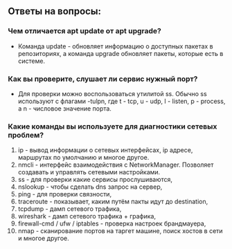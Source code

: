 ## Ответы на вопросы:
### Чем отличается apt update от apt upgrade?
- Команда update - обновляет информацию о доступных пакетах в репозиториях, а команда upgrade обновляет пакеты, которые есть в системе.

### Как вы проверите, слушает ли сервис нужный порт?
- Для проверки можно воспользоваться утилитой ss. Обычно ss используют с флагами -tulpn, где t - tcp, u - udp, l - listen, p - process, а n - числовое значение порта.

### Какие команды вы используете для диагностики сетевых проблем?
1. ip - вывод информации о сетевых интерфейсах, ip адресе, маршрутах по умолчанию и многое другое.
2. nmcli - интерфейс взаимодействия с NetworkManager. Позволяет создавать и управлять сетевыми настройками.
3. ss - для проверки какие сервисы прослушиваются,
4. nslookup - чтобы сделать dns запрос на сервер,
5. ping - для проверки связности,
6. traceroute - показывает, каким путём пакты идут до destination,
7. tcpdump - дамп сетевого трафика,
8. wireshark - дамп сетевого трафика + графика,
9. firewall-cmd / ufw / iptables - проверка настроек брандмауера,
10. nmap - сканирование портов на таргет машине, поиск хостов в сети и многое другое.
